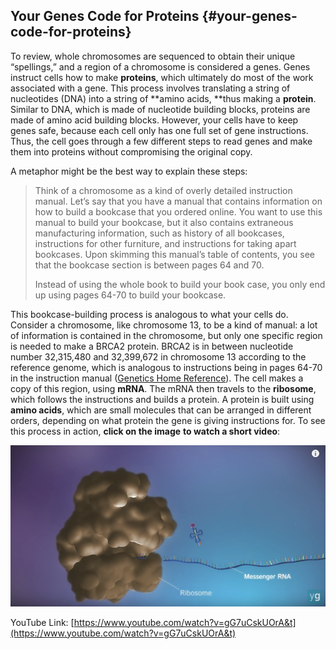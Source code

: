 ## Your Genes Code for Proteins {#your-genes-code-for-proteins}

To review, whole chromosomes are sequenced to obtain their unique “spellings,” and a region of a chromosome is considered a genes. Genes instruct cells how to make **proteins**, which ultimately do most of the work associated with a gene. This process involves translating a string of nucleotides \(DNA\) into a string of **amino acids, **thus making a **protein**. Similar to DNA, which is made of nucleotide building blocks, proteins are made of amino acid building blocks. However, your cells have to keep genes safe, because each cell only has one full set of gene instructions. Thus, the cell goes through a few different steps to read genes and make them into proteins without compromising the original copy.

A metaphor might be the best way to explain these steps:

> Think of a chromosome as a kind of overly detailed instruction manual. Let’s say that you have a manual that contains information on how to build a bookcase that you ordered online. You want to use this manual to build your bookcase, but it also contains extraneous manufacturing information, such as history of all bookcases, instructions for other furniture, and instructions for taking apart bookcases. Upon skimming this manual’s table of contents, you see that the bookcase section is between pages 64 and 70.
>
> Instead of using the whole book to build your book case, you only end up using pages 64-70 to build your bookcase.

This bookcase-building process is analogous to what your cells do. Consider a chromosome, like chromosome 13, to be a kind of manual: a lot of information is contained in the chromosome, but only one specific region is needed to make a BRCA2 protein. BRCA2 is in between nucleotide number 32,315,480 and 32,399,672 in chromosome 13 according to the reference genome, which is analogous to instructions being in pages 64-70 in the instruction manual \([Genetics Home Reference](https://ghr.nlm.nih.gov/gene/BRCA2#location)\). The cell makes a copy of this region, using **mRNA**. The mRNA then travels to the **ribosome**, which follows the instructions and builds a protein. A protein is built using **amino acids**, which are small molecules that can be arranged in different orders, depending on what protein the gene is giving instructions for. To see this process in action, **click on the image** **to watch a short video**:

[![](/assets/RibsomemRNAScrnsht.png)](https://www.youtube.com/watch?v=gG7uCskUOrA&t)

YouTube Link: [https://www.youtube.com/watch?v=gG7uCskUOrA&t](https://www.youtube.com/watch?v=gG7uCskUOrA&t)

